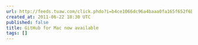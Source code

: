 ```yaml
---
url: http://feeds.tuaw.com/click.phdo?i=b4ce1066dc96a4baaa0fa165f652f6b8
created_at: 2011-06-22 18:30 UTC
published: false
title: GitHub for Mac now available
tags: []
---
```



